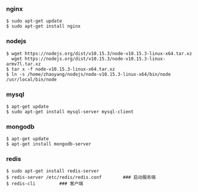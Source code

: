 ### nginx
	$ sudo apt-get update
	$ sudo apt-get install nginx

### nodejs
	$ wget https://nodejs.org/dist/v10.15.3/node-v10.15.3-linux-x64.tar.xz
	  wget https://nodejs.org/dist/v10.15.3/node-v10.15.3-linux-armv7l.tar.xz
	$ tar x -f node-v10.15.3-linux-x64.tar.xz
	$ ln -s /home/zhaoyang/nodejs/node-v10.15.3-linux-x64/bin/node /usr/local/bin/node

### mysql
	$ apt-get update
	$ sudo apt-get install mysql-server mysql-client
	
### mongodb
	$ apt-get update
	$ apt-get install mongodb-server

### redis
	$ sudo apt-get install redis-server
	$ redis-server /etc/redis/redis.conf 		### 启动服务端
	$ redis-cli			### 客户端


